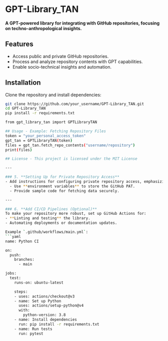 # GPT-Library_TAN
**A GPT-powered library for integrating with GitHub repositories, focusing on techno-anthropological insights.**

## Features
- Access public and private GitHub repositories.
- Process and analyze repository contents with GPT capabilities.
- Enable socio-technical insights and automation.

## Installation
Clone the repository and install dependencies:
```bash
git clone https://github.com/your_username/GPT-Library_TAN.git
cd GPT-Library_TAN
pip install -r requirements.txt

from gpt_library_tan import GPTLibraryTAN

## Usage - Example: Fetching Repository Files
token = "your_personal_access_token"
gpt_tan = GPTLibraryTAN(token)
files = gpt_tan.fetch_repo_contents("username/repository")
print(files)

## License - This project is licensed under the MIT License

---

### 5. **Setting Up for Private Repository Access**
- Add instructions for configuring private repository access, emphasizing **security**:
  - Use **environment variables** to store the GitHub PAT.
  - Provide sample code for fetching data securely.

---

### 6. **Add CI/CD Pipelines (Optional)**
To make your repository more robust, set up GitHub Actions for:
- **Linting and testing** the library.
- Automating deployments or documentation updates.

Example `.github/workflows/main.yml`:
```yaml
name: Python CI

on:
  push:
    branches:
      - main

jobs:
  test:
    runs-on: ubuntu-latest

    steps:
    - uses: actions/checkout@v3
    - name: Set up Python
      uses: actions/setup-python@v4
      with:
        python-version: 3.8
    - name: Install dependencies
      run: pip install -r requirements.txt
    - name: Run tests
      run: pytest
